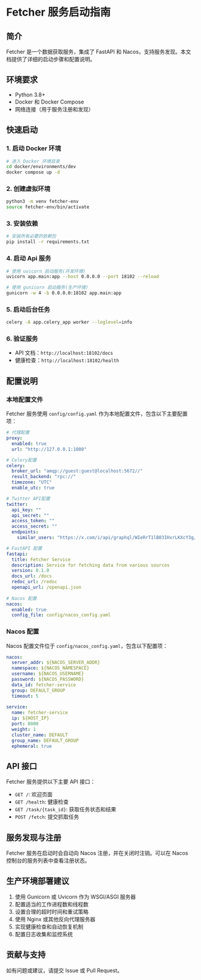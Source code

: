 

# Fetcher 服务启动指南

## 简介

Fetcher 是一个数据获取服务，集成了 FastAPI 和 Nacos，支持服务发现。本文档提供了详细的启动步骤和配置说明。

## 环境要求

- Python 3.8+
- Docker 和 Docker Compose
- 网络连接（用于服务注册和发现）

## 快速启动

### 1. 启动 Docker 环境

```bash
# 进入 Docker 环境目录
cd docker/environments/dev
docker compose up -d
```

### 2. 创建虚拟环境

```bash
python3 -m venv fetcher-env
source fetcher-env/bin/activate
```

### 3. 安装依赖

```bash
# 安装所有必要的依赖包
pip install -r requirements.txt
```

### 4. 启动 Api 服务

```bash
# 使用 uvicorn 启动服务(开发环境)
uvicorn app.main:app --host 0.0.0.0 --port 18102 --reload

# 使用 gunicorn 启动服务(生产环境)
gunicorn -w 4 -b 0.0.0.0:18102 app.main:app
```

### 5. 启动后台任务
```bash
celery -A app.celery_app worker --loglevel=info
```

### 6. 验证服务

- API 文档：`http://localhost:18102/docs`
- 健康检查：`http://localhost:18102/health`

## 配置说明

### 本地配置文件

Fetcher 服务使用 `config/config.yaml` 作为本地配置文件，包含以下主要配置项：

```yaml
# 代理配置
proxy:
  enabled: true
  url: "http://127.0.0.1:1080"

# Celery配置
celery:
  broker_url: "amqp://guest:guest@localhost:5672//"
  result_backend: "rpc://"
  timezone: "UTC"
  enable_utc: true

# Twitter API配置
twitter:
  api_key: ""
  api_secret: ""
  access_token: ""
  access_secret: ""
  endpoints:
    similar_users: "https://x.com/i/api/graphql/WIeRrT1lB03IHxrLKXcY3g/ConnectTabTimeline"

# FastAPI 配置
fastapi:
  title: Fetcher Service
  description: Service for fetching data from various sources
  version: 0.1.0
  docs_url: /docs
  redoc_url: /redoc
  openapi_url: /openapi.json
  
# Nacos 配置
nacos:
  enabled: true
  config_file: config/nacos_config.yaml
```

### Nacos 配置

Nacos 配置文件位于 `config/nacos_config.yaml`，包含以下配置项：

```yaml
nacos:
  server_addr: ${NACOS_SERVER_ADDR}
  namespace: ${NACOS_NAMESPACE}
  username: ${NACOS_USERNAME}
  password: ${NACOS_PASSWORD}
  data_id: fetcher-service
  group: DEFAULT_GROUP
  timeout: 5
  
service:
  name: fetcher-service
  ip: ${HOST_IP}
  port: 8000
  weight: 1
  cluster_name: DEFAULT
  group_name: DEFAULT_GROUP
  ephemeral: true
```

## API 接口

Fetcher 服务提供以下主要 API 接口：

- `GET /`: 欢迎页面
- `GET /health`: 健康检查
- `GET /task/{task_id}`: 获取任务状态和结果
- `POST /fetch`: 提交抓取任务

## 服务发现与注册

Fetcher 服务在启动时会自动向 Nacos 注册，并在关闭时注销。可以在 Nacos 控制台的服务列表中查看注册状态。

## 生产环境部署建议

1. 使用 Gunicorn 或 Uvicorn 作为 WSGI/ASGI 服务器
2. 配置适当的工作进程数和线程数
3. 设置合理的超时时间和重试策略
4. 使用 Nginx 或其他反向代理服务器
5. 实现健康检查和自动恢复机制
6. 配置日志收集和监控系统

## 贡献与支持

如有问题或建议，请提交 Issue 或 Pull Request。